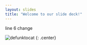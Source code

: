 ```yaml
---
layout: slides
title: "Welcome to our slide deck!"
---
```


line 6 change

![defunktocat](https://octodex.github.com/images/defunktocat.png)
{: .center}
